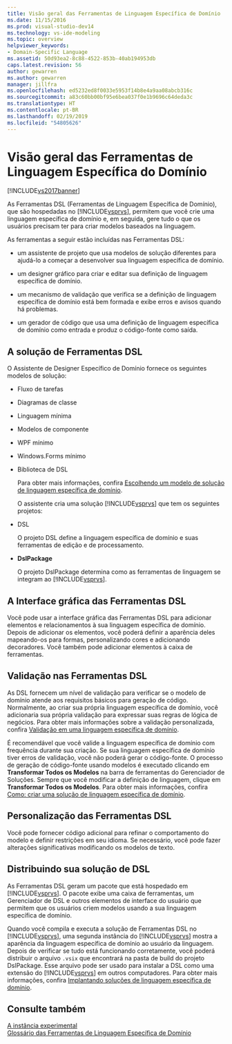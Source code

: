 ```yaml
---
title: Visão geral das Ferramentas de Linguagem Específica de Domínio | Microsoft Docs
ms.date: 11/15/2016
ms.prod: visual-studio-dev14
ms.technology: vs-ide-modeling
ms.topic: overview
helpviewer_keywords:
- Domain-Specific Language
ms.assetid: 50d93ea2-8c88-4522-853b-40ab194953db
caps.latest.revision: 56
author: gewarren
ms.author: gewarren
manager: jillfra
ms.openlocfilehash: ed5232ed8f0033e5953f14b8e4a9aa08abcb316c
ms.sourcegitcommit: a83c60bb00bf95e6bea037f0e1b9696c64deda3c
ms.translationtype: HT
ms.contentlocale: pt-BR
ms.lasthandoff: 02/19/2019
ms.locfileid: "54805626"
---
```

# <a name="overview-of-domain-specific-language-tools"></a>Visão geral das Ferramentas de Linguagem Específica do Domínio
[!INCLUDE[vs2017banner](../includes/vs2017banner.md)]

As Ferramentas DSL (Ferramentas de Linguagem Específica de Domínio), que são hospedadas no [!INCLUDE[vsprvs](../includes/vsprvs-md.md)], permitem que você crie uma linguagem específica de domínio e, em seguida, gere tudo o que os usuários precisam ter para criar modelos baseados na linguagem.  
  
 As ferramentas a seguir estão incluídas nas Ferramentas DSL:  
  
-   um assistente de projeto que usa modelos de solução diferentes para ajudá-lo a começar a desenvolver sua linguagem específica de domínio.  
  
-   um designer gráfico para criar e editar sua definição de linguagem específica de domínio.  
  
-   um mecanismo de validação que verifica se a definição de linguagem específica de domínio está bem formada e exibe erros e avisos quando há problemas.  
  
-   um gerador de código que usa uma definição de linguagem específica de domínio como entrada e produz o código-fonte como saída.  
  
## <a name="the-dsl-tools-solution"></a>A solução de Ferramentas DSL  
 O Assistente de Designer Específico de Domínio fornece os seguintes modelos de solução:  
  
- Fluxo de tarefas  
  
- Diagramas de classe  
  
- Linguagem mínima  
  
- Modelos de componente  
  
- WPF mínimo  
  
- Windows.Forms mínimo  
  
- Biblioteca de DSL  
  
  Para obter mais informações, confira [Escolhendo um modelo de solução de linguagem específica de domínio](../modeling/choosing-a-domain-specific-language-solution-template.md).  
  
  O assistente cria uma solução [!INCLUDE[vsprvs](../includes/vsprvs-md.md)] que tem os seguintes projetos:  
  
- DSL  
  
   O projeto DSL define a linguagem específica de domínio e suas ferramentas de edição e de processamento.  
  
- **DslPackage**  
  
   O projeto DslPackage determina como as ferramentas de linguagem se integram ao [!INCLUDE[vsprvs](../includes/vsprvs-md.md)].  
  
## <a name="the-dsl-tools-graphical-interface"></a>A Interface gráfica das Ferramentas DSL  
 Você pode usar a interface gráfica das Ferramentas DSL para adicionar elementos e relacionamentos à sua linguagem específica de domínio. Depois de adicionar os elementos, você poderá definir a aparência deles mapeando-os para formas, personalizando cores e adicionando decoradores. Você também pode adicionar elementos à caixa de ferramentas.  
  
## <a name="validation-in-dsl-tools"></a>Validação nas Ferramentas DSL  
 As DSL fornecem um nível de validação para verificar se o modelo de domínio atende aos requisitos básicos para geração de código. Normalmente, ao criar sua própria linguagem específica de domínio, você adicionaria sua própria validação para expressar suas regras de lógica de negócios. Para obter mais informações sobre a validação personalizada, confira [Validação em uma linguagem específica de domínio](../modeling/validation-in-a-domain-specific-language.md).  
  
 É recomendável que você valide a linguagem específica de domínio com frequência durante sua criação. Se sua linguagem específica de domínio tiver erros de validação, você não poderá gerar o código-fonte. O processo de geração de código-fonte usando modelos é executado clicando em **Transformar Todos os Modelos** na barra de ferramentas do Gerenciador de Soluções. Sempre que você modificar a definição de linguagem, clique em **Transformar Todos os Modelos**. Para obter mais informações, confira [Como: criar uma solução de linguagem específica de domínio](../modeling/how-to-create-a-domain-specific-language-solution.md).  
  
## <a name="customization-of-dsl-tools"></a>Personalização das Ferramentas DSL  
 Você pode fornecer código adicional para refinar o comportamento do modelo e definir restrições em seu idioma. Se necessário, você pode fazer alterações significativas modificando os modelos de texto.  
  
## <a name="distributing-your-dsl-solution"></a>Distribuindo sua solução de DSL  
 As Ferramentas DSL geram um pacote que está hospedado em [!INCLUDE[vsprvs](../includes/vsprvs-md.md)]. O pacote exibe uma caixa de ferramentas, um Gerenciador de DSL e outros elementos de interface do usuário que permitem que os usuários criem modelos usando a sua linguagem específica de domínio.  
  
 Quando você compila e executa a solução de Ferramentas DSL no [!INCLUDE[vsprvs](../includes/vsprvs-md.md)], uma segunda instância do [!INCLUDE[vsprvs](../includes/vsprvs-md.md)] mostra a aparência da linguagem específica de domínio ao usuário da linguagem. Depois de verificar se tudo está funcionando corretamente, você poderá distribuir o arquivo `.vsix` que encontrará na pasta de build do projeto DslPackage. Esse arquivo pode ser usado para instalar a DSL como uma extensão do [!INCLUDE[vsprvs](../includes/vsprvs-md.md)] em outros computadores.  Para obter mais informações, confira [Implantando soluções de linguagem específica de domínio](../modeling/deploying-domain-specific-language-solutions.md).  
  
## <a name="see-also"></a>Consulte também  
 [A instância experimental](../extensibility/the-experimental-instance.md)   
 [Glossário das Ferramentas de Linguagem Específica de Domínio](http://msdn.microsoft.com/ca5e84cb-a315-465c-be24-76aa3df276aa)
